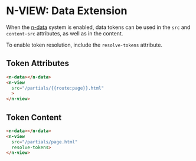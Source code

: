 # N-VIEW: Data Extension

When the [n-data](/components/n-data) system is enabled, data tokens can be used in the `src` and `content-src` attributes, as well as in the content. 

To enable token resolution, include the `resolve-tokens` attribute.

## Token Attributes

```html
<n-data></n-data>
<n-view
  src="/partials/{{route:page}}.html"
  >
</n-view>
```


## Token Content

```html
<n-data></n-data>
<n-view
  src="/partials/page.html"
  resolve-tokens>
</n-view>
```